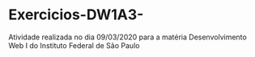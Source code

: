 # Exercicios-DW1A3-
Atividade realizada no dia 09/03/2020 para a matéria Desenvolvimento Web I do Instituto Federal de São Paulo
